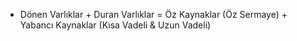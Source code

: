 - Dönen Varlıklar + Duran Varlıklar = Öz Kaynaklar (Öz Sermaye) + Yabancı Kaynaklar (Kısa Vadeli & Uzun Vadeli)
